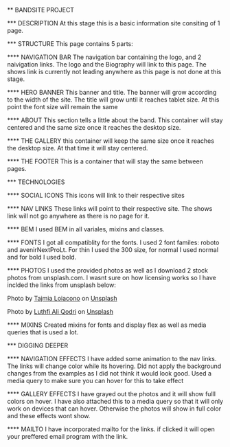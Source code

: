 \*\* BANDSITE PROJECT

\*\*\* DESCRIPTION
At this stage this is a basic information site consiting of 1 page.

\*\*\* STRUCTURE
This page contains 5 parts:

\*\*\*\* NAVIGATION BAR
The navigation bar containing the logo, and 2 naivigation links. The logo and the Biography will link to this page. The shows link is currently not leading anywhere as this page is not done at this stage.

\*\*\*\* HERO BANNER
This banner and title. The banner will grow according to the width of the site. The title will grow until it reaches tablet size. At this point the font size will remain the same

\*\*\*\* ABOUT
This section tells a little about the band. This container will stay centered and the same size once it reaches the desktop size.

\*\*\*\* THE GALLERY
this container will keep the same size once it reaches the desktop size. At that time it will stay centered.

\*\*\*\* THE FOOTER
This is a container that will stay the same between pages.

\*\*\* TECHNOLOGIES

\*\*\*\* SOCIAL ICONS
This icons will link to their respective sites

\*\*\*\* NAV LINKS
These links will point to their respective site. The shows link will not go anywhere as there is no page for it.

\*\*\*\* BEM
I used BEM in all variales, mixins and classes.

\*\*\*\* FONTS
I got all compatiblity for the fonts. I used 2 font familes: roboto and avenirNextProLt. For thin I used the 300 size, for normal I used normal and for bold I used bold.

\*\*\*\* PHOTOS
I used the provided photos as well as I download 2 stock photos from unsplash.com. I wasnt sure on how licensing works so I have inclded the links from unsplash below:

<span>Photo by <a href="https://unsplash.com/@tajmiagianna?utm_source=unsplash&amp;utm_medium=referral&amp;utm_content=creditCopyText">Tajmia Loiacono</a> on <a href="https://unsplash.com/s/photos/christian-band?utm_source=unsplash&amp;utm_medium=referral&amp;utm_content=creditCopyText">Unsplash</a></span>

<span>Photo by <a href="https://unsplash.com/@laok112?utm_source=unsplash&amp;utm_medium=referral&amp;utm_content=creditCopyText">Luthfi Ali Qodri</a> on <a href="https://unsplash.com/s/photos/christian-band?utm_source=unsplash&amp;utm_medium=referral&amp;utm_content=creditCopyText">Unsplash</a></span>

\*\*\*\* MIXINS
Created mixins for fonts and display flex as well as media queries that is used a lot.

\*\*\* DIGGING DEEPER

\*\*\*\* NAVIGATION EFFECTS
I have added some animation to the nav links. The links will change color while its hovering. Did not apply the background changes from the examples as I did not think it would look good. Used a media query to make sure you can hover for this to take effect

\*\*\*\* GALLERY EFFECTS
I have grayed out the photos and it will show fulll colors on hover. I have also attached this to a media query so that it will only work on devices that can hover. Otherwise the photos will show in full color and these effects wont show.

\*\*\*\* MAILTO
I have incorporated mailto for the links. if clicked it will open your preffered email program with the link.

